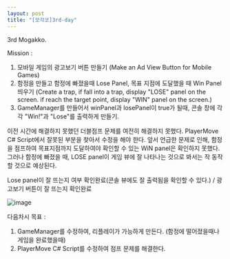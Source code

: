 ```yaml
---
layout: post
title: "[모각코]3rd-day"
---
```


3rd Mogakko.

Mission : 
1. 모바일 게임의 광고보기 버튼 만들기
  (Make an Ad View Button for Mobile Games)
2. 함정을 만들고 함정에 빠졌을때 Lose Panel, 목표 지점에 도달했을 때 Win Panel 띄우기
  (Create a trap, if fall into a trap, display "LOSE" panel on the screen. if reach the target point, display "WIN" panel on the screen.)
3. GameManager를 만들어서 winPanel과 losePanel이 true가 될때, 콘솔 창에 각각 "Win!"과 "Lose"를 출력하게 만들기.

이전 시간에 해결하지 못했던 더블점프 문제를 여전히 해결하지 못했다. PlayerMove C# Script에서 잘못된 부분을 찾아서 수정을 해야 한다.
앞서 언급한 문제로 인해, 함정을 점프하여 목표지점까지 도달하여야 확인할 수 있는 WiN panel은 확인하지 못했다. 그러나 함정에 빠졌을 때, 
LOSE panel이 게임 뷰에 잘 나타나는 것으로 봐서는 작 동작할 것으로 예상된다.


Lose panel이 잘 뜨는지 여부 확인완료(콘솔 뷰에도 잘 출력됨을 확인할 수 있다.) / 광고보기 버튼이 잘 뜨는지 확인완료

![image](https://user-images.githubusercontent.com/78609676/125638249-030448fb-6463-4f8c-997d-15719d5d188f.png)


<script src="https://gist.github.com/SeunghyunCho22/aec5bf0b6c2dfa02d38d37585642abb1.js"></script>


다음차시 목표 : 
1. GameManager를 수정하여, 리플레이가 가능하게 만든다. (함정에 떨어졌을때나 게임을 완료했을때)
2. PlayerMove C# Script를 수정하여 점프 문제를 해결한다.
